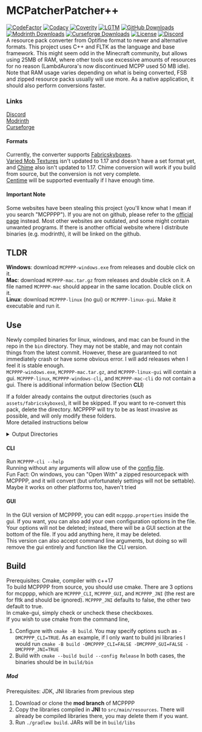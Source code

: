 # MCPatcherPatcher++
[![CodeFactor](https://www.codefactor.io/repository/github/supsm/mcpppp/badge)](https://www.codefactor.io/repository/github/supsm/mcpppp)
[![Codacy](https://app.codacy.com/project/badge/Grade/78de1baf045f4931ab13ccd7664c8d74)](https://www.codacy.com/gh/supsm/MCPPPP/dashboard?utm_source=github.com&amp;utm_medium=referral&amp;utm_content=supsm/MCPPPP&amp;utm_campaign=Badge_Grade)
[![Coverity](https://img.shields.io/coverity/scan/mcpppp.svg)](https://scan.coverity.com/projects/mcpppp)
[![LGTM](https://img.shields.io/lgtm/grade/cpp/g/supsm/MCPPPP.svg?logo=lgtm&logoWidth=18)](https://lgtm.com/projects/g/supsm/MCPPPP/context:cpp)
[![GitHub Downloads](https://img.shields.io/github/downloads/supsm/mcpppp/total?label=Github%20downloads)](https://github.com/supsm/mcpppp/releases)
[![Modrinth Downloads](https://img.shields.io/modrinth/dt/V7z6aY71?label=Modrinth%20downloads)](https://modrinth.com/mod/mcpppp)
[![Curseforge Downloads](https://cf.way2muchnoise.eu/short_565465.svg)](https://www.curseforge.com/minecraft/mc-mods/mcpppp)
[![License](https://img.shields.io/github/license/supsm/mcpppp)](https://github.com/supsm/mcpppp)
[![Discord](https://img.shields.io/discord/824116179534348288)](https://discord.gg/waXJDswsaR)  
A resource pack converter from Optifine format to newer and alternative formats. This project uses C++ and FLTK as the language and base framework. This might seem odd in the Minecraft community, but allows using 25MB of RAM, where other tools use excessive amounts of resources for no reason (LambdAurora's now discontinued MCPP used 50 MB idle). Note that RAM usage varies depending on what is being converted, FSB and zipped resource packs usually will use more. As a native application, it should also perform conversions faster.  

### Links  
[Discord](https://discord.gg/waXJDswsaR)  
[Modrinth](https://modrinth.com/mod/mcpppp)  
[Curseforge](https://www.curseforge.com/minecraft/mc-mods/mcpppp)  

#### Formats
Currently, the converter supports [Fabricskyboxes](https://modrinth.com/mod/fabricskyboxes).  
[Varied Mob Textures](https://www.curseforge.com/minecraft/mc-mods/varied-mob-textures) isn't updated to 1.17 and doesn't have a set format yet, and [Chime](https://www.curseforge.com/minecraft/mc-mods/chime-fabric) also isn't updated to 1.17. Chime conversion will work if you build from source, but the conversion is not very complete.  
[Centime](https://github.com/SekoiaTree/Centime) will be supported eventually if I have enough time.  

#### Important Note
Some websites have been stealing this project (you'll know what I mean if you search "MCPPPP"). If you are not on github, please refer to the [official page](https://github.com/supsm/MCPPPP) instead. Most other websites are outdated, and some might contain unwanted programs. If there is another official website where I distribute binaries (e.g. modrinth), it will be linked on the github.  

## TLDR
**Windows**: download `MCPPPP-windows.exe` from releases and double click on it.  
**Mac**: download `MCPPPP-mac.tar.gz` from releases and double click on it. A file named `MCPPPP-mac` should appear in the same location. Double click on it.  
**Linux**: download `MCPPPP-linux` (no gui) or `MCPPPP-linux-gui`. Make it executable and run it.  

## Use
Newly compiled binaries for linux, windows, and mac can be found in the repo in the `bin` directory. They may not be stable, and may not contain things from the latest commit. However, these are guaranteed to not immediately crash or have some obvious error. I will add releases when I feel it is stable enough.  
`MCPPPP-windows.exe`, `MCPPPP-mac.tar.gz`, and `MCPPPP-linux-gui` will contain a gui.
`MCPPPP-linux`, `MCPPPP-windows-cli`, and `MCPPPP-mac-cli` do not contain a gui. There is additional information below (Section **CLI**)  
  
If a folder already contains the output directories (such as `assets/fabricskyboxes`), it will be skipped. If you want to re-convert this pack, delete the directory. MCPPPP will try to be as least invasive as possible, and will only modify these folders.  
More detailed instructions below  
<details>
  <summary>Output Directories</summary>

  Fabricskyboxes: `assets/fabricskyboxes/sky`  
  Varied Mob Textures: `assets/minecraft/varied/textures/entity`  
  Chime: `assets/mcpppp`, `assets/minecraft/overrides`
</details>


#### CLI
Run `MCPPPP-cli --help`  
Running without any arguments will allow use of the [config file](CONFIG.md).  
Fun Fact: On windows, you can "Open With" a zipped resourcepack with MCPPPP, and it will convert (but unfortunately settings will not be settable). Maybe it works on other platforms too, haven't tried  

#### GUI
In the GUI version of MCPPPP, you can edit `mcpppp.properties` inside the gui. If you want, you can also add your own configuration options in the file. Your options will not be deleted; instead, there will be a GUI section at the bottom of the file. If you add anything here, it may be deleted.  
This version can also accept command line arguments, but doing so will remove the gui entirely and function like the CLI version.  

## Build
Prerequisites: Cmake, compiler with c++17  
To build MCPPPP from source, you should use cmake. There are 3 options for mcpppp, which are `MCPPPP_CLI`, `MCPPPP_GUI`, and `MCPPPP_JNI` (the rest are for fltk and should be ignored). `MCPPPP_JNI` defaults to false, the other two default to true.  
In cmake-gui, simply check or uncheck these checkboxes.  
If you wish to use cmake from the command line, 
1. Configure with `cmake -B build`. You may specify options such as `-DMCPPPP_CLI=TRUE`. As an example, if I only want to build jni libraries I would run `cmake -B build -DMCPPPP_CLI=FALSE -DMCPPPP_GUI=FALSE -DMCPPPP_JNI=TRUE`
2. Build with `cmake --build build --config Release`
In both cases, the binaries should be in `build/bin`

##### Mod
Prerequisites: JDK, JNI libraries from previous step
1. Download or clone the **mod branch** of MCPPPP  
2. Copy the libraries compiled in **JNI** to `src/main/resources`. There will already be compiled libraries there, you may delete them if you want.  
3. Run `./gradlew build`. JARs will be in `build/libs`  
